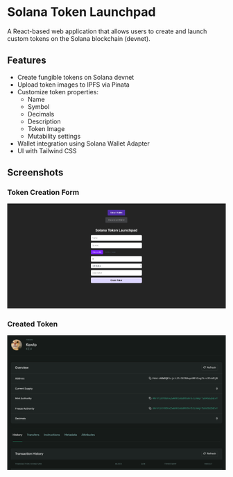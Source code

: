 # Solana Token Launchpad

A React-based web application that allows users to create and launch custom tokens on the Solana blockchain (devnet).

## Features

- Create fungible tokens on Solana devnet
- Upload token images to IPFS via Pinata
- Customize token properties:
  - Name
  - Symbol
  - Decimals
  - Description
  - Token Image
  - Mutability settings
- Wallet integration using Solana Wallet Adapter
- UI with Tailwind CSS

## Screenshots

### Token Creation Form
![Token Creation](./assets/home-page.png)

### Created Token
![Created Token](./assets/explorer-solana.png)
